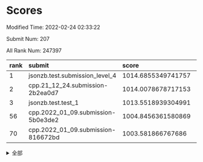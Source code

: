 # Scores

Modified Time: 2022-02-24 02:33:22

Submit Num: 207

All Rank Num: 247397

| rank |               submit               |       score        |       sigma        | pk_num |
| :--- | :--------------------------------- | :----------------- | :----------------- | :----- |
| 1    | jsonzb.test.submission_level_4     | 1014.6855349741757 | 0.8161650402642996 | 4780   |
| 2    | cpp.21_12_24.submission-2b2ea0d7   | 1014.0078678717153 | 0.7784446980488685 | 4783   |
| 3    | jsonzb.test.test_1                 | 1013.5518939304991 | 0.8185614188464941 | 4775   |
| 56   | cpp.2022_01_09.submission-5b0e3de2 | 1004.8456361580869 | 0.7063696633260683 | 4781   |
| 70   | cpp.2022_01_09.submission-816672bd | 1003.581866767686  | 0.7134446770926025 | 4776   |


<details>
<summary>全部</summary>

| rank |                 submit                 |       score        |       sigma        | pk_num |
| :--- | :------------------------------------- | :----------------- | :----------------- | :----- |
| 1    | jsonzb.test.submission_level_4         | 1014.6855349741757 | 0.8161650402642996 | 4780   |
| 2    | cpp.21_12_24.submission-2b2ea0d7       | 1014.0078678717153 | 0.7784446980488685 | 4783   |
| 3    | jsonzb.test.test_1                     | 1013.5518939304991 | 0.8185614188464941 | 4775   |
| 4    | gobigger.level_3.submission_level_3_8  | 1012.5207664707013 | 0.7871553938429164 | 4780   |
| 5    | gobigger.level_3.submission_level_3_39 | 1011.5457409080534 | 0.7775791309058037 | 4777   |
| 6    | gobigger.level_3.submission_level_3_25 | 1011.4367016761902 | 0.7827076671653015 | 4782   |
| 7    | gobigger.level_3.submission_level_3_11 | 1011.3708671353606 | 0.7927978115464882 | 4783   |
| 8    | gobigger.level_3.submission_level_3_24 | 1011.3383343653749 | 0.7704439525516132 | 4779   |
| 9    | gobigger.level_3.submission_level_3_36 | 1011.0654450250016 | 0.7508366863146863 | 4785   |
| 10   | gobigger.level_3.submission_level_3_34 | 1010.8090374475167 | 0.7669060028357877 | 4779   |
| 11   | gobigger.level_3.submission_level_3_38 | 1010.6203599356703 | 0.7757656256608582 | 4776   |
| 12   | gobigger.level_3.submission_level_3_21 | 1010.5213983826756 | 0.7765921653763042 | 4781   |
| 13   | gobigger.level_3.submission_level_3_9  | 1010.510134323877  | 0.7510221878216071 | 4782   |
| 14   | gobigger.level_3.submission_level_3_48 | 1010.4938686793969 | 0.7732119983614134 | 4780   |
| 15   | gobigger.level_3.submission_level_3_1  | 1010.4866617422856 | 0.7485427878370563 | 4784   |
| 16   | gobigger.level_3.submission_level_3_26 | 1010.4815598959675 | 0.7792716134398417 | 4782   |
| 17   | gobigger.level_3.submission_level_3_14 | 1010.4772804800991 | 0.7579100442122413 | 4784   |
| 18   | gobigger.level_3.submission_level_3_42 | 1010.219512254596  | 0.7745070979655378 | 4782   |
| 19   | gobigger.level_3.submission_level_3_30 | 1010.218206981907  | 0.7622069496050026 | 4778   |
| 20   | gobigger.level_3.submission_level_3_47 | 1010.0813283888409 | 0.763001196871381  | 4780   |
| 21   | gobigger.level_3.submission_level_3_22 | 1010.0715547701799 | 0.7482869541352545 | 4781   |
| 22   | gobigger.level_3.submission_level_3_43 | 1009.7815037061386 | 0.7495949596933124 | 4781   |
| 23   | gobigger.level_3.submission_level_3_27 | 1009.7382824570684 | 0.7543106366785226 | 4777   |
| 24   | gobigger.level_3.submission_level_3_41 | 1009.7326642363439 | 0.7562112158598586 | 4785   |
| 25   | gobigger.level_3.submission_level_3_35 | 1009.7277371009515 | 0.7695431792642103 | 4785   |
| 26   | gobigger.level_3.submission_level_3_31 | 1009.7224303205807 | 0.7618506107570203 | 4785   |
| 27   | gobigger.level_3.submission_level_3_33 | 1009.7218606286848 | 0.762018560241568  | 4785   |
| 28   | gobigger.level_3.submission_level_3_37 | 1009.6564955706866 | 0.7550382300963888 | 4782   |
| 29   | gobigger.level_3.submission_level_3_20 | 1009.64478504108   | 0.7397201320002088 | 4779   |
| 30   | gobigger.level_3.submission_level_3_10 | 1009.6399924015388 | 0.7591040829995523 | 4782   |
| 31   | gobigger.level_3.submission_level_3_17 | 1009.6225984715504 | 0.7538668796690677 | 4783   |
| 32   | gobigger.level_3.submission_level_3_15 | 1009.6183458815603 | 0.7497155495488709 | 4780   |
| 33   | gobigger.level_3.submission_level_3_32 | 1009.5387007468702 | 0.7626719924418307 | 4782   |
| 34   | gobigger.level_3.submission_level_3_46 | 1009.508230068077  | 0.7476499816353728 | 4781   |
| 35   | gobigger.level_3.submission_level_3_45 | 1009.5024012202133 | 0.7596253977392907 | 4777   |
| 36   | gobigger.level_3.submission_level_3_7  | 1009.4678906344257 | 0.7749924181801622 | 4780   |
| 37   | gobigger.level_3.submission_level_3_23 | 1009.4579881753695 | 0.7340504052062066 | 4782   |
| 38   | gobigger.level_3.submission_level_3_40 | 1009.4108606720272 | 0.7395820281680376 | 4784   |
| 39   | gobigger.level_3.submission_level_3_49 | 1009.367259260111  | 0.7511003068663307 | 4780   |
| 40   | gobigger.level_3.submission_level_3_4  | 1009.3553614253925 | 0.7477305980291342 | 4782   |
| 41   | gobigger.level_3.submission_level_3_2  | 1009.3472714993032 | 0.7704721505596924 | 4784   |
| 42   | gobigger.level_3.submission_level_3_13 | 1009.2716430595951 | 0.7368585863606654 | 4781   |
| 43   | gobigger.level_3.submission_level_3_12 | 1009.2207961181463 | 0.7498206283462553 | 4784   |
| 44   | gobigger.level_3.submission_level_3_16 | 1009.2085871100553 | 0.7394101543354697 | 4783   |
| 45   | gobigger.level_3.submission_level_3_0  | 1009.1312536867965 | 0.7459120177528666 | 4782   |
| 46   | gobigger.level_3.submission_level_3_6  | 1009.0524936371074 | 0.7583404556578741 | 4779   |
| 47   | gobigger.level_3.submission_level_3_18 | 1009.0107741702635 | 0.7444935032483191 | 4783   |
| 48   | gobigger.level_3.submission_level_3_28 | 1008.9016127602052 | 0.7319717444122265 | 4781   |
| 49   | gobigger.level_3.submission_level_3_5  | 1008.5121232433336 | 0.7408532585646321 | 4782   |
| 50   | gobigger.level_3.submission_level_3_29 | 1008.4671452156929 | 0.7447128487148904 | 4774   |
| 51   | gobigger.level_3.submission_level_3_3  | 1008.3939336674493 | 0.7454600213184471 | 4781   |
| 52   | gobigger.level_3.submission_level_3_19 | 1008.2952457498284 | 0.7317740900346982 | 4778   |
| 53   | gobigger.level_3.submission_level_3_44 | 1008.1016713611277 | 0.7498970205176045 | 4787   |
| 54   | gobigger.level_1.submission_level_1_23 | 1005.0874041914767 | 0.7233668118949512 | 4776   |
| 55   | gobigger.level_1.submission_level_1_26 | 1005.0426510456542 | 0.720121802636522  | 4783   |
| 56   | cpp.2022_01_09.submission-5b0e3de2     | 1004.8456361580869 | 0.7063696633260683 | 4781   |
| 57   | gobigger.level_1.submission_level_1_13 | 1004.7163650459182 | 0.7215253631494918 | 4779   |
| 58   | gobigger.level_1.submission_level_1_33 | 1004.6893037155451 | 0.7297901130288984 | 4781   |
| 59   | gobigger.level_1.submission_level_1_43 | 1004.4826718495216 | 0.7057310738227317 | 4782   |
| 60   | gobigger.level_1.submission_level_1_28 | 1004.3056452743256 | 0.7052229256823455 | 4781   |
| 61   | gobigger.level_1.submission_level_1_5  | 1004.2888556737073 | 0.7225093436732994 | 4783   |
| 62   | gobigger.level_1.submission_level_1_29 | 1004.2655015870469 | 0.722192158953692  | 4783   |
| 63   | gobigger.level_1.submission_level_1_0  | 1004.2408435862139 | 0.7083398391857099 | 4778   |
| 64   | gobigger.level_1.submission_level_1_16 | 1004.0834759242438 | 0.7212787739069862 | 4782   |
| 65   | gobigger.level_1.submission_level_1_3  | 1004.0656162072154 | 0.7373202364143144 | 4775   |
| 66   | gobigger.level_1.submission_level_1_6  | 1003.9150421282731 | 0.7237751762347723 | 4778   |
| 67   | gobigger.level_1.submission_level_1_27 | 1003.8477005420921 | 0.7137683140043877 | 4776   |
| 68   | gobigger.level_1.submission_level_1_31 | 1003.7765285921282 | 0.7142668792477866 | 4780   |
| 69   | gobigger.level_1.submission_level_1_2  | 1003.6473863307938 | 0.7137574702495637 | 4776   |
| 70   | cpp.2022_01_09.submission-816672bd     | 1003.581866767686  | 0.7134446770926025 | 4776   |
| 71   | gobigger.level_1.submission_level_1_14 | 1003.4563247240196 | 0.7139191040994401 | 4781   |
| 72   | gobigger.level_1.submission_level_1_38 | 1003.4191919790928 | 0.718305286104392  | 4780   |
| 73   | gobigger.level_1.submission_level_1_34 | 1003.4116794870978 | 0.7162857912836132 | 4781   |
| 74   | gobigger.level_1.submission_level_1_4  | 1003.394235516684  | 0.7191434684734206 | 4784   |
| 75   | gobigger.level_1.submission_level_1_48 | 1003.3897884183868 | 0.7042419351673775 | 4776   |
| 76   | gobigger.level_1.submission_level_1_20 | 1003.3825381712115 | 0.7283387374065133 | 4777   |
| 77   | gobigger.level_1.submission_level_1_39 | 1003.372112058306  | 0.7200019815718033 | 4781   |
| 78   | gobigger.level_1.submission_level_1_47 | 1003.3173637115224 | 0.7147556124936264 | 4779   |
| 79   | gobigger.level_1.submission_level_1_12 | 1003.3087435654955 | 0.711906765327487  | 4783   |
| 80   | gobigger.level_1.submission_level_1_35 | 1003.2772342195336 | 0.7262851225848048 | 4780   |
| 81   | gobigger.level_1.submission_level_1_44 | 1003.258027724992  | 0.7157186043349535 | 4779   |
| 82   | gobigger.level_1.submission_level_1_25 | 1003.2547687006731 | 0.7310420440836054 | 4784   |
| 83   | gobigger.level_1.submission_level_1_11 | 1003.212318233648  | 0.7118046667110587 | 4780   |
| 84   | gobigger.level_1.submission_level_1_36 | 1003.2054596992244 | 0.720252163024189  | 4777   |
| 85   | gobigger.level_1.submission_level_1_22 | 1003.2031674848831 | 0.7079910380599764 | 4779   |
| 86   | gobigger.level_1.submission_level_1_8  | 1003.1980231443865 | 0.7163281920108474 | 4785   |
| 87   | gobigger.level_1.submission_level_1_24 | 1003.1787360751782 | 0.7254916791109343 | 4784   |
| 88   | gobigger.level_1.submission_level_1_49 | 1003.1410552923008 | 0.7072286128928332 | 4786   |
| 89   | gobigger.level_1.submission_level_1_17 | 1003.1047508411071 | 0.7098000261592696 | 4779   |
| 90   | gobigger.level_1.submission_level_1_1  | 1003.0857592832805 | 0.7181154417156654 | 4781   |
| 91   | gobigger.level_1.submission_level_1_21 | 1003.0688819549207 | 0.7244836054550599 | 4783   |
| 92   | gobigger.level_1.submission_level_1_46 | 1003.0124129813227 | 0.7190627361634095 | 4780   |
| 93   | gobigger.level_1.submission_level_1_18 | 1002.8913364751437 | 0.7142715127058847 | 4781   |
| 94   | gobigger.level_1.submission_level_1_32 | 1002.8101462312671 | 0.7113212183624069 | 4776   |
| 95   | gobigger.level_1.submission_level_1_15 | 1002.8082760189683 | 0.7125814046257082 | 4783   |
| 96   | gobigger.level_1.submission_level_1_7  | 1002.7871066718891 | 0.7174038945792283 | 4780   |
| 97   | gobigger.level_1.submission_level_1_37 | 1002.7807433079627 | 0.7143607207021945 | 4774   |
| 98   | gobigger.level_1.submission_level_1_9  | 1002.6658919178877 | 0.712765406062747  | 4783   |
| 99   | gobigger.level_1.submission_level_1_10 | 1002.5453286346218 | 0.7082219546702329 | 4783   |
| 100  | gobigger.level_1.submission_level_1_30 | 1002.5031292397151 | 0.7183071006922352 | 4781   |
| 101  | gobigger.level_1.submission_level_1_45 | 1002.458763846618  | 0.7225608355297658 | 4781   |
| 102  | gobigger.level_1.submission_level_1_19 | 1002.4443598299368 | 0.7200049557271367 | 4782   |
| 103  | gobigger.level_1.submission_level_1_42 | 1002.3819687741334 | 0.7046773992299091 | 4776   |
| 104  | gobigger.level_1.submission_level_1_41 | 1002.0468085805613 | 0.7139605722812273 | 4785   |
| 105  | gobigger.level_1.submission_level_1_40 | 1001.6781780001883 | 0.7074590458410279 | 4779   |
| 106  | gobigger.random.submission_random_12   | 997.2848190875075  | 0.7078158829002148 | 4784   |
| 107  | gobigger.random.submission_random_22   | 997.2302665919652  | 0.7158583529469913 | 4777   |
| 108  | gobigger.random.submission_random_4    | 996.8322028906495  | 0.7130883100543244 | 4780   |
| 109  | gobigger.random.submission_random_39   | 996.7983639186233  | 0.7068077248802099 | 4782   |
| 110  | gobigger.random.submission_random_44   | 996.7953926669121  | 0.7006278349089503 | 4783   |
| 111  | gobigger.random.submission_random_40   | 996.7093340954166  | 0.7087471379459148 | 4781   |
| 112  | gobigger.random.submission_random_6    | 996.661074281593   | 0.7017702265933192 | 4778   |
| 113  | gobigger.random.submission_random_17   | 996.5792459516108  | 0.7056919184302318 | 4781   |
| 114  | gobigger.random.submission_random_15   | 996.5619045494399  | 0.7024772260709253 | 4781   |
| 115  | gobigger.random.submission_random_13   | 996.5145026696385  | 0.7236470603605969 | 4782   |
| 116  | gobigger.random.submission_random_2    | 996.5084332601667  | 0.7167604878619501 | 4777   |
| 117  | gobigger.random.submission_random_3    | 996.4809168931853  | 0.6972993937148939 | 4782   |
| 118  | gobigger.random.submission_random_25   | 996.3695985262276  | 0.7112743824359542 | 4783   |
| 119  | gobigger.random.submission_random_24   | 996.3441698451646  | 0.7039436752528458 | 4779   |
| 120  | gobigger.random.submission_random_29   | 996.2105228805484  | 0.727203886885638  | 4784   |
| 121  | gobigger.random.submission_random_19   | 996.1993047998362  | 0.7236730329363092 | 4778   |
| 122  | gobigger.random.submission_random_30   | 996.1971158981065  | 0.699663385532925  | 4782   |
| 123  | gobigger.random.submission_random_14   | 996.1842494345217  | 0.7129239057508502 | 4782   |
| 124  | gobigger.random.submission_random_23   | 996.1771039080627  | 0.7229347429368472 | 4780   |
| 125  | gobigger.random.submission_random_21   | 996.1220439025282  | 0.7125497499542829 | 4784   |
| 126  | gobigger.random.submission_random_41   | 996.0564465146459  | 0.7118180985944739 | 4780   |
| 127  | gobigger.random.submission_random_5    | 996.0519762307292  | 0.6978829670561771 | 4781   |
| 128  | gobigger.random.submission_random_48   | 996.0313828394642  | 0.7061761020326365 | 4782   |
| 129  | gobigger.random.submission_random_28   | 996.016517649274   | 0.7069026283658827 | 4774   |
| 130  | gobigger.random.submission_random_1    | 995.9733378730859  | 0.718188830939521  | 4781   |
| 131  | gobigger.random.submission_random_7    | 995.947228003824   | 0.7156917700349833 | 4780   |
| 132  | gobigger.random.submission_random_34   | 995.8570799384224  | 0.7165041000879682 | 4778   |
| 133  | gobigger.random.submission_random_26   | 995.8344567401174  | 0.7125481838365052 | 4778   |
| 134  | gobigger.random.submission_random_10   | 995.719246992053   | 0.7159828075883613 | 4784   |
| 135  | gobigger.random.submission_random_42   | 995.6870294423003  | 0.7129402848536681 | 4778   |
| 136  | gobigger.random.submission_random_38   | 995.6345635619078  | 0.7180462541524922 | 4779   |
| 137  | gobigger.random.submission_random_16   | 995.5988383928669  | 0.7080349543862892 | 4781   |
| 138  | gobigger.random.submission_random_27   | 995.552886501398   | 0.7180708154924329 | 4778   |
| 139  | gobigger.random.submission_random_36   | 995.4830929111871  | 0.7074432505105953 | 4783   |
| 140  | gobigger.random.submission_random_47   | 995.444962174499   | 0.7177853059622432 | 4783   |
| 141  | gobigger.random.submission_random_9    | 995.3853846112547  | 0.7237557000258676 | 4781   |
| 142  | gobigger.random.submission_random_33   | 995.360324668561   | 0.7067763104761887 | 4782   |
| 143  | gobigger.random.submission_random_45   | 995.2883727902322  | 0.7174439193187728 | 4782   |
| 144  | gobigger.random.submission_random_32   | 995.2788414635735  | 0.709080621194591  | 4779   |
| 145  | gobigger.random.submission_random_46   | 995.2071680090743  | 0.7272585088050109 | 4783   |
| 146  | gobigger.random.submission_random_43   | 995.1708791033819  | 0.7106447580520708 | 4780   |
| 147  | gobigger.random.submission_random_20   | 995.1407326561971  | 0.7202606461863291 | 4778   |
| 148  | gobigger.random.submission_random_35   | 995.0963017948787  | 0.7276484256138455 | 4781   |
| 149  | gobigger.random.submission_random_49   | 995.0441957722653  | 0.715326355701378  | 4782   |
| 150  | gobigger.random.submission_random_0    | 995.0090068099967  | 0.7207409483234278 | 4780   |
| 151  | gobigger.random.submission_random_31   | 994.9608800659132  | 0.7286724355682506 | 4780   |
| 152  | gobigger.random.submission_random_37   | 994.8203321832809  | 0.7154657028984913 | 4786   |
| 153  | gobigger.random.submission_random_18   | 994.7594272872841  | 0.7297196852729633 | 4784   |
| 154  | gobigger.random.submission_random_11   | 994.695834718823   | 0.7168148209720592 | 4785   |
| 155  | gobigger.level_2.submission_level_2_21 | 994.2047651077905  | 0.7311200606487241 | 4778   |
| 156  | gobigger.random.submission_random_8    | 994.1885229652709  | 0.7298229592426522 | 4781   |
| 157  | gobigger.level_2.submission_level_2_15 | 993.6548283200033  | 0.7383111166905827 | 4777   |
| 158  | gobigger.level_2.submission_level_2_32 | 993.6267502607058  | 0.7368623043899539 | 4782   |
| 159  | gobigger.level_2.submission_level_2_22 | 993.4532765676076  | 0.7337586392161481 | 4783   |
| 160  | gobigger.level_2.submission_level_2_14 | 993.4090661729415  | 0.7199996997315485 | 4782   |
| 161  | gobigger.level_2.submission_level_2_48 | 993.408359996977   | 0.724276955962606  | 4780   |
| 162  | gobigger.level_2.submission_level_2_30 | 993.2176122392183  | 0.7262621530817291 | 4774   |
| 163  | gobigger.level_2.submission_level_2_39 | 993.180716880853   | 0.7327725305705842 | 4775   |
| 164  | gobigger.level_2.submission_level_2_12 | 992.9922365862294  | 0.7298182527165372 | 4778   |
| 165  | gobigger.level_2.submission_level_2_0  | 992.9804478271573  | 0.7353884903444134 | 4778   |
| 166  | gobigger.level_2.submission_level_2_26 | 992.8776011107915  | 0.7467859177120608 | 4786   |
| 167  | gobigger.level_2.submission_level_2_27 | 992.8415289068082  | 0.7337266928304216 | 4782   |
| 168  | gobigger.level_2.submission_level_2_24 | 992.7641406741783  | 0.7551543466464822 | 4783   |
| 169  | gobigger.level_2.submission_level_2_23 | 992.7341627530416  | 0.7341277540449588 | 4778   |
| 170  | gobigger.level_2.submission_level_2_47 | 992.5568069277954  | 0.7318275073294389 | 4778   |
| 171  | gobigger.level_2.submission_level_2_29 | 992.5290912244617  | 0.7428686595725279 | 4782   |
| 172  | gobigger.level_2.submission_level_2_49 | 992.5119350524245  | 0.7313452885034043 | 4778   |
| 173  | gobigger.level_2.submission_level_2_8  | 992.5046726979255  | 0.737070619814922  | 4781   |
| 174  | gobigger.level_2.submission_level_2_28 | 992.435926765296   | 0.732396913069699  | 4777   |
| 175  | gobigger.level_2.submission_level_2_17 | 992.4075462440237  | 0.7449642951371497 | 4777   |
| 176  | gobigger.level_2.submission_level_2_36 | 992.3963912634756  | 0.7603237524662175 | 4782   |
| 177  | gobigger.level_2.submission_level_2_2  | 992.3593951951646  | 0.7457606394950695 | 4782   |
| 178  | gobigger.level_2.submission_level_2_4  | 992.3061576597261  | 0.7443727319630531 | 4778   |
| 179  | gobigger.level_2.submission_level_2_13 | 992.3039187086055  | 0.7577705614137513 | 4779   |
| 180  | gobigger.level_2.submission_level_2_19 | 992.282075342239   | 0.7470881733191662 | 4783   |
| 181  | gobigger.level_2.submission_level_2_9  | 992.21884476987    | 0.7434595502758653 | 4778   |
| 182  | gobigger.level_2.submission_level_2_35 | 992.079424963088   | 0.7395033105007304 | 4787   |
| 183  | gobigger.level_2.submission_level_2_37 | 992.0159372330559  | 0.7482185563465031 | 4781   |
| 184  | gobigger.level_2.submission_level_2_10 | 991.9350687732622  | 0.7323122565235876 | 4787   |
| 185  | gobigger.level_2.submission_level_2_20 | 991.9030536776548  | 0.7397741909336735 | 4782   |
| 186  | gobigger.level_2.submission_level_2_46 | 991.9019621664188  | 0.7559467395181454 | 4777   |
| 187  | gobigger.level_2.submission_level_2_45 | 991.9013894818194  | 0.7569588341505058 | 4778   |
| 188  | gobigger.level_2.submission_level_2_18 | 991.8919019586572  | 0.7519402100137272 | 4783   |
| 189  | gobigger.level_2.submission_level_2_42 | 991.7726352300983  | 0.7246062476747724 | 4782   |
| 190  | gobigger.level_2.submission_level_2_41 | 991.7616190070601  | 0.7557992945653073 | 4777   |
| 191  | gobigger.level_2.submission_level_2_44 | 991.6935937467202  | 0.7535299183719486 | 4778   |
| 192  | gobigger.level_2.submission_level_2_43 | 991.6618077541631  | 0.740989571237293  | 4781   |
| 193  | gobigger.level_2.submission_level_2_31 | 991.6451590505469  | 0.7702202671461192 | 4779   |
| 194  | gobigger.level_2.submission_level_2_3  | 991.6421157143907  | 0.7458189567275326 | 4781   |
| 195  | gobigger.level_2.submission_level_2_7  | 991.5399645314274  | 0.7602808386100371 | 4775   |
| 196  | gobigger.level_2.submission_level_2_25 | 991.5322016736784  | 0.7551106920264119 | 4780   |
| 197  | gobigger.level_2.submission_level_2_16 | 991.4985566303654  | 0.7384446542895244 | 4781   |
| 198  | gobigger.level_2.submission_level_2_38 | 991.4119433400117  | 0.752485700211891  | 4778   |
| 199  | gobigger.level_2.submission_level_2_5  | 991.3586613056951  | 0.7360029197922042 | 4780   |
| 200  | gobigger.level_2.submission_level_2_40 | 991.1586433317102  | 0.7680302363258998 | 4778   |
| 201  | gobigger.level_2.submission_level_2_11 | 991.1144988049473  | 0.7602923878899117 | 4782   |
| 202  | gobigger.level_2.submission_level_2_1  | 991.0845755697148  | 0.7472107778549854 | 4784   |
| 203  | gobigger.level_2.submission_level_2_34 | 990.8895515108964  | 0.7430340724939857 | 4783   |
| 204  | gobigger.level_2.submission_level_2_6  | 990.6195161702449  | 0.7588229315567094 | 4780   |
| 205  | gobigger.level_2.submission_level_2_33 | 989.9284086312067  | 0.7713851856331386 | 4781   |
| 206  | gobigger.none.submission_none_0        | 976.7546448825467  | 1.3557151889243428 | 4784   |
| 207  | gobigger.none.submission_none_1        | 976.5256902108365  | 1.3870925695037772 | 4780   |

</details>
